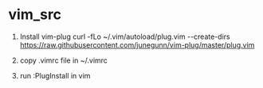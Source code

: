 # vim_src
1. Install vim-plug
curl -fLo ~/.vim/autoload/plug.vim --create-dirs \
  https://raw.githubusercontent.com/junegunn/vim-plug/master/plug.vim
 
2. copy .vimrc file in ~/.vimrc

3. run :PlugInstall in vim
